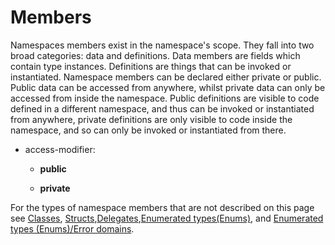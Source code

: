 

Members
=======

Namespaces members exist in the namespace's scope. They fall into two broad categories: data and definitions. Data members are fields which contain type instances. Definitions are things that can be invoked or instantiated. Namespace members can be declared either private or public. Public data can be accessed from anywhere, whilst private data can only be accessed from inside the namespace. Public definitions are visible to code defined in a different namespace, and thus can be invoked or instantiated from anywhere, private definitions are only visible to code inside the namespace, and so can only be invoked or instantiated from there.

-   access-modifier:

    -   **public**

    -   **private**

For the types of namespace members that are not described on this page see [Classes](classes.md), [Structs](structs.md),[Delegates](delegates.md),[Enumerated types(Enums)](enums.md), and [Enumerated types (Enums)/Error domains](error-domains.md).

